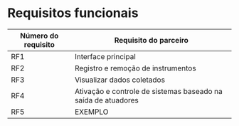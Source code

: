 # Requisitos funcionais

| Número do requisito | Requisito do parceiro                                         |
| ------------------- | ------------------------------------------------------------- |
| RF1                 | Interface principal                                           |
| RF2                 | Registro e remoção de instrumentos                            |
| RF3                 | Visualizar dados coletados                                    |
| RF4                 | Ativação e controle de sistemas baseado na saída de atuadores |
| RF5                 | EXEMPLO                                                       |
